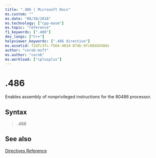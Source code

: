 ```yaml
---
title: ".486 | Microsoft Docs"
ms.custom: ""
ms.date: "08/30/2018"
ms.technology: ["cpp-masm"]
ms.topic: "reference"
f1_keywords: [".486"]
dev_langs: ["C++"]
helpviewer_keywords: [".486 directive"]
ms.assetid: f2dfc3fc-f564-4014-874b-9fc68dd348dc
author: "corob-msft"
ms.author: "corob"
ms.workload: ["cplusplus"]
---
```

# .486

Enables assembly of nonprivileged instructions for the 80486 processor.

## Syntax

> .486

## See also

[Directives Reference](../../assembler/masm/directives-reference.md)<br/>